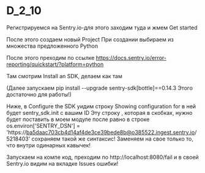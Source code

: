 # D_2_10

Регистрируемся на Sentry.io-для этого заходим туда 
и жмем Get started

После этого создаем новый Project
При создании выбираем из множества предложенного
Python

После этого преходим по ссылке
https://docs.sentry.io/error-reporting/quickstart/?platform=python

Там смотрим Install an SDK, делаем как там

(Далее запускаем 
pip install --upgrade sentry-sdk[bottle]==0.14.3
Этого достаточно для работы!)

Ниже, в  Configure the SDK уидим строку
Showing configuration for
в ней будет sentry_sdk.init с вашим ID
Эту строку , которая в скобках, нужно будет поставить
в моем модуле после равно в строке
   os.environ['SENTRY_DSN'] = 'https://ba5daac703cb4d14af4de3ce39bede8b@o385522.ingest.sentry.io/5218403'
сохраняем такой же синтаксис! Заменяем на свое только то, что внутри одинарных кавычек!

Запускаем на компе код, преходим по 
http://localhost:8080/fail 
и в своей Sentry.io видим на вкладке Issues ошибки!
